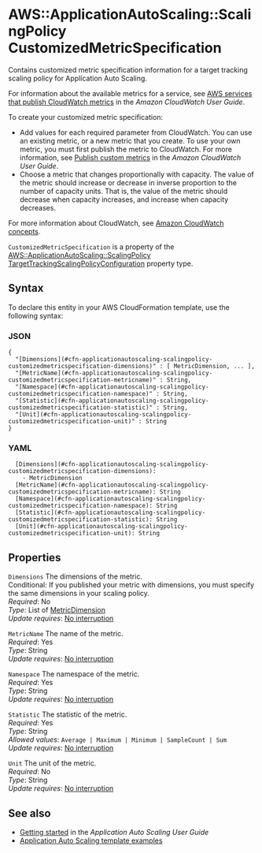 # AWS::ApplicationAutoScaling::ScalingPolicy CustomizedMetricSpecification<a name="aws-properties-applicationautoscaling-scalingpolicy-customizedmetricspecification"></a>

Contains customized metric specification information for a target tracking scaling policy for Application Auto Scaling\. 

For information about the available metrics for a service, see [ AWS services that publish CloudWatch metrics](https://docs.aws.amazon.com/AmazonCloudWatch/latest/monitoring/aws-services-cloudwatch-metrics.html) in the *Amazon CloudWatch User Guide*\.

To create your customized metric specification:
+ Add values for each required parameter from CloudWatch\. You can use an existing metric, or a new metric that you create\. To use your own metric, you must first publish the metric to CloudWatch\. For more information, see [Publish custom metrics](https://docs.aws.amazon.com/AmazonCloudWatch/latest/monitoring/publishingMetrics.html) in the *Amazon CloudWatch User Guide*\.
+ Choose a metric that changes proportionally with capacity\. The value of the metric should increase or decrease in inverse proportion to the number of capacity units\. That is, the value of the metric should decrease when capacity increases, and increase when capacity decreases\. 

For more information about CloudWatch, see [Amazon CloudWatch concepts](https://docs.aws.amazon.com/AmazonCloudWatch/latest/monitoring/cloudwatch_concepts.html)\. 

`CustomizedMetricSpecification` is a property of the [AWS::ApplicationAutoScaling::ScalingPolicy TargetTrackingScalingPolicyConfiguration](https://docs.aws.amazon.com/AWSCloudFormation/latest/UserGuide/aws-properties-applicationautoscaling-scalingpolicy-targettrackingscalingpolicyconfiguration.html) property type\.

## Syntax<a name="aws-properties-applicationautoscaling-scalingpolicy-customizedmetricspecification-syntax"></a>

To declare this entity in your AWS CloudFormation template, use the following syntax:

### JSON<a name="aws-properties-applicationautoscaling-scalingpolicy-customizedmetricspecification-syntax.json"></a>

```
{
  "[Dimensions](#cfn-applicationautoscaling-scalingpolicy-customizedmetricspecification-dimensions)" : [ MetricDimension, ... ],
  "[MetricName](#cfn-applicationautoscaling-scalingpolicy-customizedmetricspecification-metricname)" : String,
  "[Namespace](#cfn-applicationautoscaling-scalingpolicy-customizedmetricspecification-namespace)" : String,
  "[Statistic](#cfn-applicationautoscaling-scalingpolicy-customizedmetricspecification-statistic)" : String,
  "[Unit](#cfn-applicationautoscaling-scalingpolicy-customizedmetricspecification-unit)" : String
}
```

### YAML<a name="aws-properties-applicationautoscaling-scalingpolicy-customizedmetricspecification-syntax.yaml"></a>

```
  [Dimensions](#cfn-applicationautoscaling-scalingpolicy-customizedmetricspecification-dimensions): 
    - MetricDimension
  [MetricName](#cfn-applicationautoscaling-scalingpolicy-customizedmetricspecification-metricname): String
  [Namespace](#cfn-applicationautoscaling-scalingpolicy-customizedmetricspecification-namespace): String
  [Statistic](#cfn-applicationautoscaling-scalingpolicy-customizedmetricspecification-statistic): String
  [Unit](#cfn-applicationautoscaling-scalingpolicy-customizedmetricspecification-unit): String
```

## Properties<a name="aws-properties-applicationautoscaling-scalingpolicy-customizedmetricspecification-properties"></a>

`Dimensions`  <a name="cfn-applicationautoscaling-scalingpolicy-customizedmetricspecification-dimensions"></a>
The dimensions of the metric\.   
Conditional: If you published your metric with dimensions, you must specify the same dimensions in your scaling policy\.  
*Required*: No  
*Type*: List of [MetricDimension](aws-properties-applicationautoscaling-scalingpolicy-metricdimension.md)  
*Update requires*: [No interruption](https://docs.aws.amazon.com/AWSCloudFormation/latest/UserGuide/using-cfn-updating-stacks-update-behaviors.html#update-no-interrupt)

`MetricName`  <a name="cfn-applicationautoscaling-scalingpolicy-customizedmetricspecification-metricname"></a>
The name of the metric\.   
*Required*: Yes  
*Type*: String  
*Update requires*: [No interruption](https://docs.aws.amazon.com/AWSCloudFormation/latest/UserGuide/using-cfn-updating-stacks-update-behaviors.html#update-no-interrupt)

`Namespace`  <a name="cfn-applicationautoscaling-scalingpolicy-customizedmetricspecification-namespace"></a>
The namespace of the metric\.  
*Required*: Yes  
*Type*: String  
*Update requires*: [No interruption](https://docs.aws.amazon.com/AWSCloudFormation/latest/UserGuide/using-cfn-updating-stacks-update-behaviors.html#update-no-interrupt)

`Statistic`  <a name="cfn-applicationautoscaling-scalingpolicy-customizedmetricspecification-statistic"></a>
The statistic of the metric\.  
*Required*: Yes  
*Type*: String  
*Allowed values*: `Average | Maximum | Minimum | SampleCount | Sum`  
*Update requires*: [No interruption](https://docs.aws.amazon.com/AWSCloudFormation/latest/UserGuide/using-cfn-updating-stacks-update-behaviors.html#update-no-interrupt)

`Unit`  <a name="cfn-applicationautoscaling-scalingpolicy-customizedmetricspecification-unit"></a>
The unit of the metric\.  
*Required*: No  
*Type*: String  
*Update requires*: [No interruption](https://docs.aws.amazon.com/AWSCloudFormation/latest/UserGuide/using-cfn-updating-stacks-update-behaviors.html#update-no-interrupt)

## See also<a name="aws-properties-applicationautoscaling-scalingpolicy-customizedmetricspecification--seealso"></a>
+ [Getting started](https://docs.aws.amazon.com/autoscaling/application/userguide/getting-started.html) in the *Application Auto Scaling User Guide*
+ [Application Auto Scaling template examples](https://docs.aws.amazon.com/AWSCloudFormation/latest/UserGuide/quickref-autoscaling.html#scenario-app-as-template-examples)

